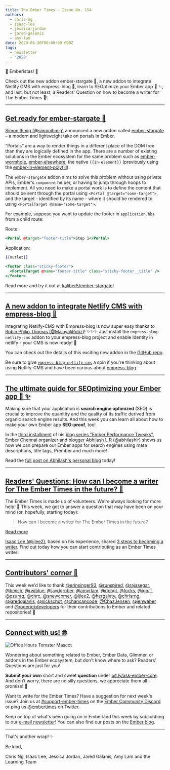 ```yaml
---
title: The Ember Times - Issue No. 154
authors:
  - chris-ng
  - isaac-lee
  - jessica-jordan
  - jared-galanis
  - amy-lam
date: 2020-06-26T00:00:00.000Z
tags:
  - newsletter
  - '2020'
---
```



👋 Emberistas! 🐹

Check out the new addon ember-stargate 🌟,
a new addon to integrate Netlify CMS with empress-blog 🎉,
learn to SEOptimize your Ember app 💪 ✨,
and last, but not least, a Readers' Question on how to become a writer for The Ember Times 📝!

<!-- READMORE -->

---

## [Get ready for ember-stargate 🌟](https://twitter.com/simonihmig/status/1274066847873273859)

[Simon Ihmig (@simonihmig)](https://github.com/simonihmig) announced a new addon called [ember-stargate](https://github.com/kaliber5/ember-stargate) – a modern and lightweight take on portals in Ember.

“Portals” are a way to render things in a different place of the DOM tree than they are logically defined in the app. There are a number of existing solutions in the Ember ecosystem for the same problem such as [ember-wormhole](https://github.com/yapplabs/ember-wormhole), [ember-elsewhere](https://github.com/ef4/ember-elsewhere), the native `{{in-element}}` (previously using the [ember-in-element-polyfill](https://github.com/ember-polyfills/ember-in-element-polyfill)).

The `ember-stargate` addon aims to solve this problem without using private APIs, Ember's `component` helper, or having to jump through hoops to implement. All you need to make a portal work is to define the content that should be sent through the portal using `<Portal @target="some-target">`, and the target - identified by its name - where it should be rendered to using `<PortalTarget @name="some-target">`.

For example, suppose you want to update the footer in `application.hbs` from a child route:

Route:

```hbs
<Portal @target="footer-title">Step 1</Portal>
```

Application:

```hbs
{{outlet}}

<footer class="sticky-footer">
  <PortalTarget @name="footer-title" class="sticky-footer__title" />
</footer>
```

Read more and try it out at [kaliber5/ember-stargate](https://github.com/kaliber5/ember-stargate)!

---

## [A new addon to integrate Netlify CMS with empress-blog 🎉](https://twitter.com/Robie577/status/1275728902854529025)

<!--alex ignore easy just-->
Integrating Netlify-CMS with Empress-blog is now super easy thanks to [Robin Philip Thomas (@MalayaliRobz)](https://github.com/MalayaliRobz)! ✨✨✨ Just install the `empress-blog-netlify-cms` addon to your empress-blog project and enable Identity in netlify - your CMS is now ready! 🎉

You can check out the details of this exciting new addon in the [GitHub repo](https://github.com/MalayaliRobz/empress-blog-netlify-cms).

Be sure to give [`empress-blog-netlify-cms`](https://github.com/MalayaliRobz/empress-blog-netlify-cms) a spin if you're thinking about using Netlify-CMS and have been curious about [empress-blog](https://github.com/empress/empress-blog).

---

## [The ultimate guide for SEOptimizing your Ember app 💪 ✨](https://abhilashlr.in/ember-performance-tweaks-part-3)

Making sure that your application is **search engine optimized** (SEO) is crucial to improve the quanitity and the quality of its traffic derived from organic search engine results. And this week you can learn all about how to make your own Ember app **SEO-proof**, too!

In the [third installment](https://abhilashlr.in/ember-performance-tweaks-part-3) of his [blog series "Ember Performance Tweaks"](https://twitter.com/abhilashlr/status/1252602425598328833), Ember [Chennai](https://www.meetup.com/EmberJS-Chennai/) organizer and blogger [Abhilash L R (@abhilashlr)](https://github.com/abhilashlr) shows us how we can prepare our Ember apps for search engines using meta descriptions, title tags, Prember and much more!

Read the [full post on Abhilash's personal blog](https://abhilashlr.in/ember-performance-tweaks-part-3) today!

---

## [Readers' Questions: How can I become a writer for The Ember Times in the future? 📝](https://discuss.emberjs.com/t/readers-questions-how-can-i-become-a-writer-for-the-ember-times-in-the-future/18006)

The Ember Times is made up of volunteers. We're always looking for more help! 🙂 This week, we got to answer a question that may have been on your mind (or, hopefully, starting today):

> How can I become a writer for The Ember Times in the future?

<a class="ember-button ember-button--centered" href="https://discuss.emberjs.com/t/readers-questions-how-can-i-become-a-writer-for-the-ember-times-in-the-future/18006">Read more</a>

[Isaac Lee (@ijlee2)](https://github.com/ijlee2), based on his experience, shared [3 steps to becoming a writer](https://discuss.emberjs.com/t/readers-questions-how-can-i-become-a-writer-for-the-ember-times-in-the-future/18006). Find out today how you can start contributing as an Ember Times writer!

---

## [Contributors' corner 👏](https://guides.emberjs.com/release/contributing/repositories/)

<p>This week we'd like to thank <a href="https://github.com/erinsinger93" target="gh-user">@erinsinger93</a>, <a href="https://github.com/runspired" target="gh-user">@runspired</a>, <a href="https://github.com/rajasegar" target="gh-user">@rajasegar</a>, <a href="https://github.com/bmish" target="gh-user">@bmish</a>, <a href="https://github.com/rwjblue" target="gh-user">@rwjblue</a>, <a href="https://github.com/jaydgruber" target="gh-user">@jaydgruber</a>, <a href="https://github.com/amyrlam" target="gh-user">@amyrlam</a>, <a href="https://github.com/richgt" target="gh-user">@richgt</a>, <a href="https://github.com/locks" target="gh-user">@locks</a>, <a href="https://github.com/igorT" target="gh-user">@igorT</a>, <a href="https://github.com/pzuraq" target="gh-user">@pzuraq</a>, <a href="https://github.com/chrc" target="gh-user">@chrc</a>, <a href="https://github.com/snewcomer" target="gh-user">@snewcomer</a>, <a href="https://github.com/ijlee2" target="gh-user">@ijlee2</a>, <a href="https://github.com/hergaiety" target="gh-user">@hergaiety</a>, <a href="https://github.com/chrisrng" target="gh-user">@chrisrng</a>, <a href="https://github.com/jaredgalanis" target="gh-user">@jaredgalanis</a>, <a href="https://github.com/nickschot" target="gh-user">@nickschot</a>, <a href="https://github.com/chancancode" target="gh-user">@chancancode</a>, <a href="https://github.com/ChazJensen" target="gh-user">@ChazJensen</a>, <a href="https://github.com/jenweber" target="gh-user">@jenweber</a> and <a href="https://github.com/roderickdevelopers" target="gh-user">@roderickdevelopers</a> for their contributions to Ember and related repositories! 💖</p>

---

## [Connect with us! 🤓](https://docs.google.com/forms/d/e/1FAIpQLScqu7Lw_9cIkRtAiXKitgkAo4xX_pV1pdCfMJgIr6Py1V-9Og/viewform)

<div class="blog-row">
  <img class="float-right small transparent padded" alt="Office Hours Tomster Mascot" title="Readers' Questions" src="/images/tomsters/officehours.png" />

  <p>Wondering about something related to Ember, Ember Data, Glimmer, or addons in the Ember ecosystem, but don't know where to ask? Readers’ Questions are just for you!</p>

  <p><strong>Submit your own</strong> short and sweet <strong>question</strong> under <a href="https://bit.ly/ask-ember-core" target="rq">bit.ly/ask-ember-core</a>. And don’t worry, there are no silly questions, we appreciate them all - promise! 🤞</p>

  <p>Want to write for the Ember Times? Have a suggestion for next week's issue? Join us at <a href="https://discordapp.com/channels/480462759797063690/485450546887786506">#support-ember-times</a> on the <a href="https://discordapp.com/invite/zT3asNS">Ember Community Discord</a> or ping us <a href="https://twitter.com/embertimes">@embertimes</a> on Twitter.</p>

  <p>Keep on top of what's been going on in Emberland this week by subscribing to our <a href="https://the-emberjs-times.ongoodbits.com/">e-mail newsletter</a>! You can also find our posts on the <a href="https://emberjs.com/blog/tags/newsletter.html">Ember blog</a>.</p>
</div>

---

That's another wrap! ✨

Be kind,

Chris Ng, Isaac Lee, Jessica Jordan, Jared Galanis, Amy Lam and the Learning Team
